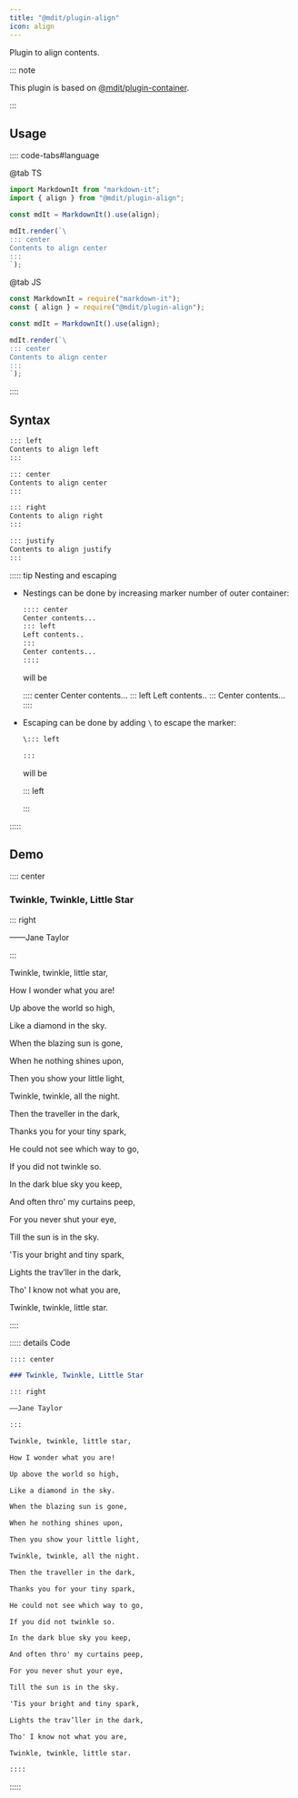 ```yaml
---
title: "@mdit/plugin-align"
icon: align
---
```


Plugin to align contents.

::: note

This plugin is based on [@mdit/plugin-container](container.md).

:::

<!-- more -->

## Usage

:::: code-tabs#language

@tab TS

```ts
import MarkdownIt from "markdown-it";
import { align } from "@mdit/plugin-align";

const mdIt = MarkdownIt().use(align);

mdIt.render(`\
::: center
Contents to align center
:::
`);
```

@tab JS

```js
const MarkdownIt = require("markdown-it");
const { align } = require("@mdit/plugin-align");

const mdIt = MarkdownIt().use(align);

mdIt.render(`\
::: center
Contents to align center
:::
`);
```

::::

## Syntax

```md
::: left
Contents to align left
:::

::: center
Contents to align center
:::

::: right
Contents to align right
:::

::: justify
Contents to align justify
:::
```

::::: tip Nesting and escaping

- Nestings can be done by increasing marker number of outer container:

  ```md
  :::: center
  Center contents...
  ::: left
  Left contents..
  :::
  Center contents...
  ::::
  ```

  will be

  :::: center
  Center contents...
  ::: left
  Left contents..
  :::
  Center contents...
  ::::

- Escaping can be done by adding `\` to escape the marker:

  ```md
  \::: left

  :::
  ```

  will be

  \::: left

  :::

:::::

## Demo

:::: center

### Twinkle, Twinkle, Little Star

::: right

——Jane Taylor

:::

Twinkle, twinkle, little star,

How I wonder what you are!

Up above the world so high,

Like a diamond in the sky.

When the blazing sun is gone,

When he nothing shines upon,

Then you show your little light,

Twinkle, twinkle, all the night.

Then the traveller in the dark,

Thanks you for your tiny spark,

He could not see which way to go,

If you did not twinkle so.

In the dark blue sky you keep,

And often thro' my curtains peep,

For you never shut your eye,

Till the sun is in the sky.

'Tis your bright and tiny spark,

Lights the trav’ller in the dark,

Tho' I know not what you are,

Twinkle, twinkle, little star.

::::

::::: details Code

```md
:::: center

### Twinkle, Twinkle, Little Star

::: right

——Jane Taylor

:::

Twinkle, twinkle, little star,

How I wonder what you are!

Up above the world so high,

Like a diamond in the sky.

When the blazing sun is gone,

When he nothing shines upon,

Then you show your little light,

Twinkle, twinkle, all the night.

Then the traveller in the dark,

Thanks you for your tiny spark,

He could not see which way to go,

If you did not twinkle so.

In the dark blue sky you keep,

And often thro' my curtains peep,

For you never shut your eye,

Till the sun is in the sky.

'Tis your bright and tiny spark,

Lights the trav’ller in the dark,

Tho' I know not what you are,

Twinkle, twinkle, little star.

::::
```

:::::
